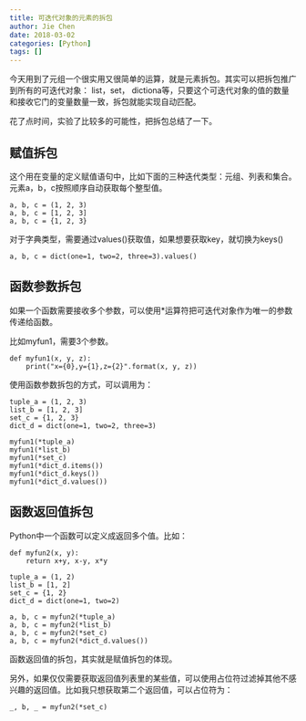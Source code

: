```yaml
---
title: 可迭代对象的元素的拆包
author: Jie Chen
date: 2018-03-02
categories: [Python]
tags: []
---
```


今天用到了元组一个很实用又很简单的运算，就是元素拆包。其实可以把拆包推广到所有的可迭代对象： list，set， dictiona等，只要这个可迭代对象的值的数量和接收它门的变量数量一致，拆包就能实现自动匹配。

花了点时间，实验了比较多的可能性，把拆包总结了一下。

## 赋值拆包

这个用在变量的定义赋值语句中，比如下面的三种迭代类型：元组、列表和集合。元素a，b，c按照顺序自动获取每个整型值。

~~~
a, b, c = (1, 2, 3)
a, b, c = [1, 2, 3]
a, b, c = {1, 2, 3}
~~~

对于字典类型，需要通过values()获取值，如果想要获取key，就切换为keys()

~~~
a, b, c = dict(one=1, two=2, three=3).values()
~~~

## 函数参数拆包

如果一个函数需要接收多个参数，可以使用*运算符把可迭代对象作为唯一的参数传递给函数。

比如myfun1，需要3个参数。

~~~
def myfun1(x, y, z):
    print("x={0},y={1},z={2}".format(x, y, z))
~~~	
	
使用函数参数拆包的方式，可以调用为：

~~~
tuple_a = (1, 2, 3)
list_b = [1, 2, 3]
set_c = {1, 2, 3}
dict_d = dict(one=1, two=2, three=3)

myfun1(*tuple_a)
myfun1(*list_b)
myfun1(*set_c)
myfun1(*dict_d.items())
myfun1(*dict_d.keys())
myfun1(*dict_d.values())
~~~	
	
## 函数返回值拆包

Python中一个函数可以定义成返回多个值。比如：

~~~
def myfun2(x, y):
    return x+y, x-y, x*y
	
tuple_a = (1, 2)
list_b = [1, 2]
set_c = {1, 2}
dict_d = dict(one=1, two=2)

a, b, c = myfun2(*tuple_a)
a, b, c = myfun2(*list_b)
a, b, c = myfun2(*set_c)
a, b, c = myfun2(*dict_d.values())
~~~

函数返回值的拆包，其实就是赋值拆包的体现。

另外，如果仅仅需要获取返回值列表里的某些值，可以使用占位符过滤掉其他不感兴趣的返回值。比如我只想获取第二个返回值，可以占位符为：

~~~
_, b, _ = myfun2(*set_c)
~~~
